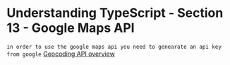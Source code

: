 # Understanding TypeScript - Section 13 - Google Maps API

`in order to use the google maps api you need to genearate an api key from google`
[Geocoding API overview](https://developers.google.com/maps/documentation/geocoding/overview)
